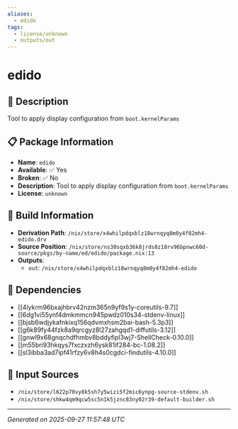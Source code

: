 ```yaml
---
aliases:
  - edido
tags:
  - license/unknown
  - outputs/out
---
```


# edido

## 📝 Description

Tool to apply display configuration from `boot.kernelParams`

## 📋 Package Information

- **Name**: `edido`
- **Available**: ✅ Yes
- **Broken**: ✅ No
- **Description**: Tool to apply display configuration from `boot.kernelParams`
- **License**: `unknown`

## 🔧 Build Information

- **Derivation Path**: `/nix/store/x4whilpdqxblz18wrnqyq8m0y4f82mh4-edido.drv`
- **Source Position**: `/nix/store/ns30sqxb36k8jrds8z18rv96bpnwc60d-source/pkgs/by-name/ed/edido/package.nix:13`
- **Outputs**:
  - `out`:  `/nix/store/x4whilpdqxblz18wrnqyq8m0y4f82mh4-edido`

## 🔗 Dependencies

- [[4lykrm96bxajhbrv42nzm365n9yf9s1y-coreutils-9.7]]
- [[6dg1vi55ynf4dmkmmcn945pwdz010s34-stdenv-linux]]
- [[bjsb6wdjykafnkixq156qdvmxhsm2bai-bash-5.3p3]]
- [[g6k89fy44fzk8a9qrcgyz8l27zahgqd1-diffutils-3.12]]
- [[gnwl9x68gnqchdfhmbv8bddyfipl3wj7-ShellCheck-0.10.0]]
- [[m55bri93hkqys7fxczxzh6ysk81if284-bc-1.08.2]]
- [[sl3ibba3ad7ipf41rfzy6v8h4s0cgdci-findutils-4.10.0]]

## 📁 Input Sources

- `/nix/store/l622p70vy8k5sh7y5wizi5f2mic6ynpg-source-stdenv.sh`
- `/nix/store/shkw4qm9qcw5sc5n1k5jznc83ny02r39-default-builder.sh`

---
*Generated on 2025-09-27 11:57:48 UTC*
